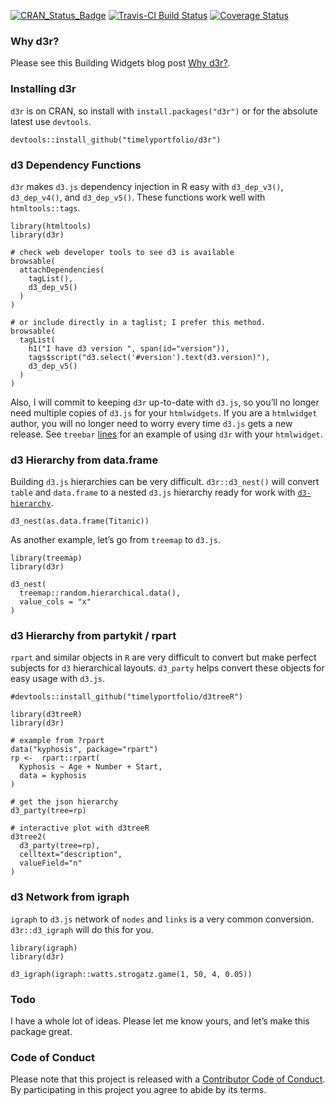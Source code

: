 
<!-- README.md is generated from README.Rmd. Please edit that file -->

[![CRAN\_Status\_Badge](http://www.r-pkg.org/badges/version/d3r)](https://cran.r-project.org/package=d3r)
[![Travis-CI Build
Status](https://travis-ci.org/timelyportfolio/d3r.svg?branch=master)](https://travis-ci.org/timelyportfolio/d3r)
[![Coverage
Status](https://img.shields.io/codecov/c/github/NA/NA/master.svg)](https://codecov.io/github/timelyportfolio/d3r?branch=master)

### Why d3r?

Please see this Building Widgets blog post [Why
d3r?](http://www.buildingwidgets.com/blog/2016/8/28/why-d3r).

### Installing d3r

`d3r` is on CRAN, so install with `install.packages("d3r")` or for the
absolute latest use `devtools`.

    devtools::install_github("timelyportfolio/d3r")

### d3 Dependency Functions

`d3r` makes `d3.js` dependency injection in R easy with `d3_dep_v3()`,
`d3_dep_v4()`, and `d3_dep_v5()`. These functions work well with
`htmltools::tags`.

    library(htmltools)
    library(d3r)
    
    # check web developer tools to see d3 is available
    browsable(
      attachDependencies(
        tagList(),
        d3_dep_v5()
      )
    )
    
    # or include directly in a taglist; I prefer this method.
    browsable(
      tagList(
        h1("I have d3 version ", span(id="version")),
        tags$script("d3.select('#version').text(d3.version)"),
        d3_dep_v5()
      )
    )

Also, I will commit to keeping `d3r` up-to-date with `d3.js`, so you’ll
no longer need multiple copies of `d3.js` for your `htmlwidgets`. If you
are a `htmlwidget` author, you will no longer need to worry every time
`d3.js` gets a new release. See `treebar`
[lines](https://github.com/timelyportfolio/treebar/blob/master/R/treebar.R#L66-L74)
for an example of using `d3r` with your `htmlwidget`.

### d3 Hierarchy from data.frame

Building `d3.js` hierarchies can be very difficult. `d3r::d3_nest()`
will convert `table` and `data.frame` to a nested `d3.js` hierarchy
ready for work with
[`d3-hierarchy`](https://github.com/d3/d3-hierarchy).

    d3_nest(as.data.frame(Titanic))

As another example, let’s go from `treemap` to `d3.js`.

    library(treemap)
    library(d3r)
    
    d3_nest(
      treemap::random.hierarchical.data(),
      value_cols = "x"
    )

### d3 Hierarchy from partykit / rpart

`rpart` and similar objects in `R` are very difficult to convert but
make perfect subjects for `d3` hierarchical layouts. `d3_party` helps
convert these objects for easy usage with `d3.js`.

    #devtools::install_github("timelyportfolio/d3treeR")
    
    library(d3treeR)
    library(d3r)
    
    # example from ?rpart
    data("kyphosis", package="rpart")
    rp <-  rpart::rpart(
      Kyphosis ~ Age + Number + Start,
      data = kyphosis
    )
    
    # get the json hierarchy
    d3_party(tree=rp)
    
    # interactive plot with d3treeR
    d3tree2(
      d3_party(tree=rp),
      celltext="description",
      valueField="n"
    )

### d3 Network from igraph

`igraph` to `d3.js` network of `nodes` and `links` is a very common
conversion. `d3r::d3_igraph` will do this for you.

    library(igraph)
    library(d3r)
    
    d3_igraph(igraph::watts.strogatz.game(1, 50, 4, 0.05))

### Todo

I have a whole lot of ideas. Please let me know yours, and let’s make
this package great.

### Code of Conduct

Please note that this project is released with a [Contributor Code of
Conduct](CONDUCT.md). By participating in this project you agree to
abide by its terms.
